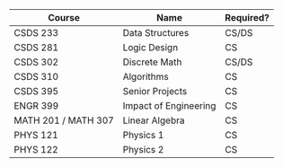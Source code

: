 | Course              | Name                  | Required? |
| ------------------- | --------------------- | --------- |
| CSDS 233            | Data Structures       | CS/DS     |
| CSDS 281            | Logic Design          | CS        |
| CSDS 302            | Discrete Math         | CS/DS     | 
| CSDS 310            | Algorithms            | CS        |
| CSDS 395            | Senior Projects       | CS        |
| ENGR 399            | Impact of Engineering | CS        |
| MATH 201 / MATH 307 | Linear Algebra        | CS        |
| PHYS 121            | Physics 1             | CS        |
| PHYS 122            | Physics 2             | CS        |

